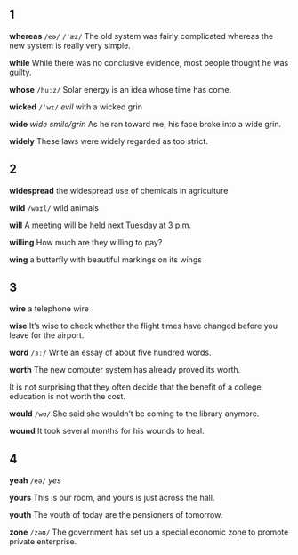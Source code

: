 ## 1
**whereas** 
`/eə/` `/ˈæz/`
The old system was fairly complicated whereas the new system is really very simple.

**while** 
While there was no conclusive evidence, most people thought he was guilty.

**whose** 
`/huːz/`
Solar energy is an idea whose time has come.

**wicked** 
`/ˈwɪ/`
*evil*
with a wicked grin
  
**wide** 
*wide smile/grin*
As he ran toward me, his face broke into a wide grin.

**widely** 
These laws were widely regarded as too strict.

## 2
**widespread** 
the widespread use of chemicals in agriculture

**wild** 
`/waɪl/`
wild animals

**will** 
A meeting will be held next Tuesday at 3 p.m.

**willing** 
How much are they willing to pay?

**wing** 
a butterfly with beautiful markings on its wings

## 3
**wire** 
a telephone wire

**wise** 
It’s wise to check whether the flight times have changed before you leave for the airport.

**word** 
`/ɜː/`
Write an essay of about five hundred words.

**worth** 
The new computer system has already proved its worth.

It is not surprising that they often decide that the benefit of a college education is not worth the cost.

**would** 
`/wʊ/`
She said she wouldn’t be coming to the library anymore.

**wound** 
It took several months for his wounds to heal.

## 4
**yeah** 
`/eə/`
*yes*

**yours** 
This is our room, and yours is just across the hall.

**youth** 
The youth of today are the pensioners of tomorrow.

**zone**
`/zəʊ/`
The government has set up a special economic zone to promote private enterprise.
